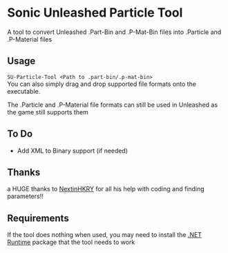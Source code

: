 # Sonic Unleashed Particle Tool
A tool to convert Unleashed .Part-Bin and .P-Mat-Bin files into .Particle and .P-Material files

## Usage
`SU-Particle-Tool <Path to .part-bin/.p-mat-bin>`\
You can also simply drag and drop supported file formats onto the executable.

The .Particle and .P-Material file formats can still be used in Unleashed as the game still supports them

## To Do
- Add XML to Binary support (if needed)

## Thanks
a HUGE thanks to [NextinHKRY](https://github.com/NextinMono) for all his help with coding and finding parameters!!

## Requirements
If the tool does nothing when used, you may need to install the [.NET Runtime](https://aka.ms/dotnet-core-applaunch?missing_runtime=true&arch=x64&rid=win10-x64&apphost_version=8.0) package that the tool needs to work
